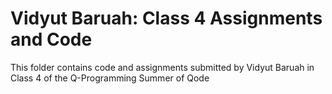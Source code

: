 # Vidyut Baruah: Class 4 Assignments and Code
This folder contains code and assignments submitted by Vidyut Baruah in Class 4 of the Q-Programming Summer of Qode